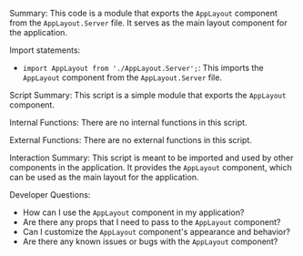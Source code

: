 Summary:
This code is a module that exports the `AppLayout` component from the `AppLayout.Server` file. It serves as the main layout component for the application.

Import statements:
- `import AppLayout from './AppLayout.Server';`: This imports the `AppLayout` component from the `AppLayout.Server` file.

Script Summary:
This script is a simple module that exports the `AppLayout` component.

Internal Functions:
There are no internal functions in this script.

External Functions:
There are no external functions in this script.

Interaction Summary:
This script is meant to be imported and used by other components in the application. It provides the `AppLayout` component, which can be used as the main layout for the application.

Developer Questions:
- How can I use the `AppLayout` component in my application?
- Are there any props that I need to pass to the `AppLayout` component?
- Can I customize the `AppLayout` component's appearance and behavior?
- Are there any known issues or bugs with the `AppLayout` component?